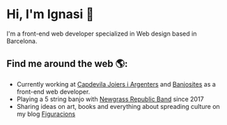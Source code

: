 # Hi, I'm Ignasi 👋

I'm a front-end web developer specialized in Web design based in Barcelona.

## Find me around the web 🌎: 
- Currently working at <a href="https://www.capdevilajoiers.com">Capdevila Joiers i Argenters</a> and <a href="https://www.banjosites.com">Banjosites</a> as a front-end web developer.
- Playing a 5 string banjo with <a href="https://www.newgrassrepublic.com"> Newgrass Republic Band</a> since 2017
- Sharing ideas on art, books and everything about spreading culture on my blog <a href="https://www.figuracions.cat">Figuracions</a>
